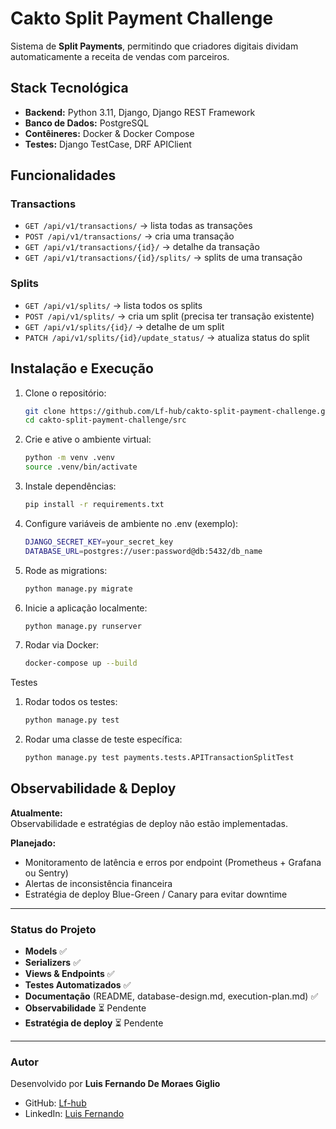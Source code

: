 # Cakto Split Payment Challenge

Sistema de **Split Payments**, permitindo que criadores digitais dividam automaticamente a receita de vendas com parceiros.

## Stack Tecnológica
- **Backend:** Python 3.11, Django, Django REST Framework
- **Banco de Dados:** PostgreSQL
- **Contêineres:** Docker & Docker Compose
- **Testes:** Django TestCase, DRF APIClient

## Funcionalidades
### Transactions
- `GET /api/v1/transactions/` → lista todas as transações  
- `POST /api/v1/transactions/` → cria uma transação  
- `GET /api/v1/transactions/{id}/` → detalhe da transação  
- `GET /api/v1/transactions/{id}/splits/` → splits de uma transação  

### Splits
- `GET /api/v1/splits/` → lista todos os splits  
- `POST /api/v1/splits/` → cria um split (precisa ter transação existente)  
- `GET /api/v1/splits/{id}/` → detalhe de um split  
- `PATCH /api/v1/splits/{id}/update_status/` → atualiza status do split  

## Instalação e Execução
1. Clone o repositório:
   ```bash
   git clone https://github.com/Lf-hub/cakto-split-payment-challenge.git
   cd cakto-split-payment-challenge/src
   ```

2. Crie e ative o ambiente virtual:
   ```bash
   python -m venv .venv
   source .venv/bin/activate
   ```

3. Instale dependências:
   ```bash
   pip install -r requirements.txt
   ```

4. Configure variáveis de ambiente no .env (exemplo):
   ```bash
   DJANGO_SECRET_KEY=your_secret_key
   DATABASE_URL=postgres://user:password@db:5432/db_name
   ```

5. Rode as migrations:
   ```bash
   python manage.py migrate
   ```

6. Inicie a aplicação localmente:
   ```bash
   python manage.py runserver
   ```

7. Rodar via Docker:
   ```bash
   docker-compose up --build
   ```

Testes
1. Rodar todos os testes:
   ```bash
   python manage.py test
   ```

2. Rodar uma classe de teste específica:
   ```bash
   python manage.py test payments.tests.APITransactionSplitTest
   ```

  
## Observabilidade & Deploy

**Atualmente:**  
Observabilidade e estratégias de deploy não estão implementadas.

**Planejado:**  
- Monitoramento de latência e erros por endpoint (Prometheus + Grafana ou Sentry)  
- Alertas de inconsistência financeira  
- Estratégia de deploy Blue-Green / Canary para evitar downtime  

---

### Status do Projeto

- **Models** ✅  
- **Serializers** ✅  
- **Views & Endpoints** ✅  
- **Testes Automatizados** ✅  
- **Documentação** (README, database-design.md, execution-plan.md) ✅  
- **Observabilidade** ⏳ Pendente  
- **Estratégia de deploy** ⏳ Pendente  

---

### Autor

Desenvolvido por **Luis Fernando De Moraes Giglio**  

- GitHub: [Lf-hub](https://github.com/Lf-hub)  
- LinkedIn: [Luis Fernando](https://www.linkedin.com/in/luisfgiglio/)
